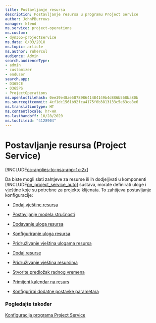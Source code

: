 ```yaml
---
title: Postavljanje resursa
description: Postavljanje resursa u programu Project Service
author: JohnPBurrows
manager: kfend
ms.service: project-operations
ms.custom:
- dyn365-projectservice
ms.date: 8/03/2018
ms.topic: article
ms.author: ruhercul
audience: Admin
search.audienceType:
- admin
- customizer
- enduser
search.app:
- D365CE
- D365PS
- ProjectOperations
ms.openlocfilehash: 0ee39e48ae587898641484149b4d886b568ba80b
ms.sourcegitcommit: 4cf1dc1561b92fca4175f0b3813133c5e63ce8e6
ms.translationtype: HT
ms.contentlocale: hr-HR
ms.lasthandoff: 10/28/2020
ms.locfileid: "4128904"
---
```

# <a name="set-up-resources-project-service"></a>Postavljanje resursa (Project Service)

[!INCLUDE[cc-applies-to-psa-app-1x-2x](../includes/cc-applies-to-psa-app-1x-2x.md)]

Da biste mogli slati zahtjeve za resurse ili ih dodjeljivati u komponenti [!INCLUDE[pn_project_service_auto](../includes/pn-project-service-auto.md)] sustava, morate definirati uloge i vještine koje su potrebne za projekte klijenata. To zahtijeva postavljanje konfiguracije:  
  
-   [Dodaj vještine resursa](../psa/add-resource-skills.md)  
  
-   [Postavljanje modela stručnosti](../psa/set-up-proficiency-models.md)  
  
-   [Dodavanje uloga resursa](../psa/add-resource-roles.md)  
  
-   [Konfiguriranje uloga resursa](../psa/configure-resource-roles.md)  
  
-   [Pridruživanje vještina ulogama resursa](../psa/associate-skills-with-resource-roles.md)  
  
-   [Dodaj resurse](../psa/add-resources.md)  
  
-   [Pridruživanje vještina resursima](../psa/associate-skills-with-resources.md)  
  
-   [Stvorite predložak radnog vremena](../psa/create-work-hours-template.md)  
  
-   [Primijeni kalendar na resurs](../psa/apply-calendar-resource.md)  
  
-   [Konfiguriraj dodatne postavke parametara](../psa/configure-additional-parameters-settings.md)  
  
### <a name="see-also"></a>Pogledajte također  
 [Konfiguracija programa Project Service](../psa/configure.md)
